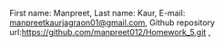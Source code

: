 First name: Manpreet,
Last name: Kaur,
E-mail: manpreetkaurjagraon01@gmail.com,
Github repository url:https://github.com/manpreet012/Homework_5.git ,
